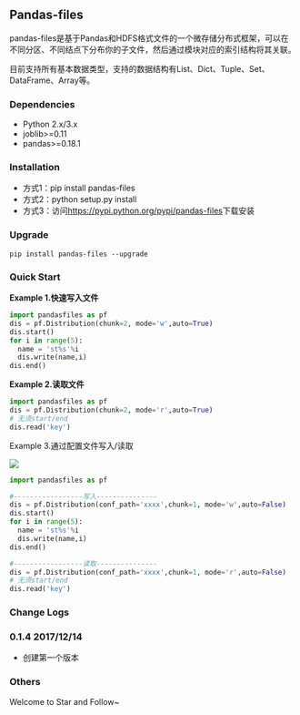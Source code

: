 ## Pandas-files

pandas-files是基于Pandas和HDFS格式文件的一个微存储分布式框架，可以在不同分区、不同结点下分布你的子文件，然后通过模块对应的索引结构将其关联。

目前支持所有基本数据类型，支持的数据结构有List、Dict、Tuple、Set、DataFrame、Array等。

### Dependencies

- Python 2.x/3.x
- joblib>=0.11
- pandas>=0.18.1

### Installation

- 方式1：pip install pandas-files
- 方式2：python setup.py install
- 方式3：访问<https://pypi.python.org/pypi/pandas-files>下载安装

### Upgrade

```shell
pip install pandas-files --upgrade
```

### Quick Start

**Example 1.快速写入文件**

```python
import pandasfiles as pf
dis = pf.Distribution(chunk=2, mode='w',auto=True)
dis.start()
for i in range(5):
  name = 'st%s'%i
  dis.write(name,i)
dis.end()
```

**Example 2.读取文件**

```python
import pandasfiles as pf
dis = pf.Distribution(chunk=2, mode='r',auto=True)
# 无须start/end
dis.read('key')
```

Example 3.通过配置文件写入/读取

![](http://graysliver.oss-cn-shenzhen.aliyuncs.com/pandas-files.JPG)

```python
import pandasfiles as pf

#-----------------写入---------------
dis = pf.Distribution(conf_path='xxxx',chunk=1, mode='w',auto=False)
dis.start()
for i in range(5):
  name = 'st%s'%i
  dis.write(name,i)
dis.end()

#-----------------读取---------------
dis = pf.Distribution(conf_path='xxxx',chunk=1, mode='r',auto=False)
# 无须start/end
dis.read('key')
```

### Change Logs

### 0.1.4 2017/12/14

- 创建第一个版本

### Others

Welcome to Star and Follow~